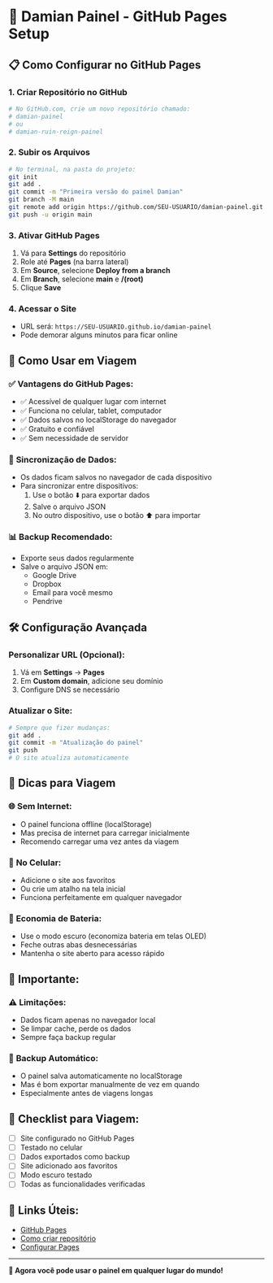 # 🚀 Damian Painel - GitHub Pages Setup

## 📋 Como Configurar no GitHub Pages

### 1. **Criar Repositório no GitHub**
```bash
# No GitHub.com, crie um novo repositório chamado:
# damian-painel
# ou
# damian-ruin-reign-painel
```

### 2. **Subir os Arquivos**
```bash
# No terminal, na pasta do projeto:
git init
git add .
git commit -m "Primeira versão do painel Damian"
git branch -M main
git remote add origin https://github.com/SEU-USUARIO/damian-painel.git
git push -u origin main
```

### 3. **Ativar GitHub Pages**
1. Vá para **Settings** do repositório
2. Role até **Pages** (na barra lateral)
3. Em **Source**, selecione **Deploy from a branch**
4. Em **Branch**, selecione **main** e **/(root)**
5. Clique **Save**

### 4. **Acessar o Site**
- URL será: `https://SEU-USUARIO.github.io/damian-painel`
- Pode demorar alguns minutos para ficar online

## 📱 Como Usar em Viagem

### ✅ **Vantagens do GitHub Pages:**
- ✅ Acessível de qualquer lugar com internet
- ✅ Funciona no celular, tablet, computador
- ✅ Dados salvos no localStorage do navegador
- ✅ Gratuito e confiável
- ✅ Sem necessidade de servidor

### 🔄 **Sincronização de Dados:**
- Os dados ficam salvos no navegador de cada dispositivo
- Para sincronizar entre dispositivos:
  1. Use o botão ⬇️ para exportar dados
  2. Salve o arquivo JSON
  3. No outro dispositivo, use o botão ⬆️ para importar

### 📊 **Backup Recomendado:**
- Exporte seus dados regularmente
- Salve o arquivo JSON em:
  - Google Drive
  - Dropbox
  - Email para você mesmo
  - Pendrive

## 🛠️ Configuração Avançada

### Personalizar URL (Opcional):
1. Vá em **Settings** → **Pages**
2. Em **Custom domain**, adicione seu domínio
3. Configure DNS se necessário

### Atualizar o Site:
```bash
# Sempre que fizer mudanças:
git add .
git commit -m "Atualização do painel"
git push
# O site atualiza automaticamente
```

## 📱 Dicas para Viagem

### 🌐 **Sem Internet:**
- O painel funciona offline (localStorage)
- Mas precisa de internet para carregar inicialmente
- Recomendo carregar uma vez antes da viagem

### 📱 **No Celular:**
- Adicione o site aos favoritos
- Ou crie um atalho na tela inicial
- Funciona perfeitamente em qualquer navegador

### 🔋 **Economia de Bateria:**
- Use o modo escuro (economiza bateria em telas OLED)
- Feche outras abas desnecessárias
- Mantenha o site aberto para acesso rápido

## 🚨 **Importante:**

### ⚠️ **Limitações:**
- Dados ficam apenas no navegador local
- Se limpar cache, perde os dados
- Sempre faça backup regular

### 💾 **Backup Automático:**
- O painel salva automaticamente no localStorage
- Mas é bom exportar manualmente de vez em quando
- Especialmente antes de viagens longas

## 🎯 **Checklist para Viagem:**

- [ ] Site configurado no GitHub Pages
- [ ] Testado no celular
- [ ] Dados exportados como backup
- [ ] Site adicionado aos favoritos
- [ ] Modo escuro testado
- [ ] Todas as funcionalidades verificadas

## 🔗 **Links Úteis:**
- [GitHub Pages](https://pages.github.com/)
- [Como criar repositório](https://docs.github.com/en/repositories/creating-and-managing-repositories/creating-a-new-repository)
- [Configurar Pages](https://docs.github.com/en/pages/getting-started-with-github-pages/creating-a-github-pages-site)

---

**🎉 Agora você pode usar o painel em qualquer lugar do mundo!** 